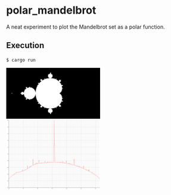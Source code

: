 # polar_mandelbrot

A neat experiment to plot the Mandelbrot set as a polar function.

## Execution

```
$ cargo run
```

<img src="/example/output_set.png" width="50%" height="50%">

<img src="/example/output_plot.png" width="50%" height="50%">
